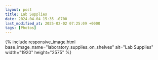 ```yaml
---
layout: post
title: Lab Supplies
date: 2024-04-04 15:35 -0700
last_modified_at: 2025-02-02 07:25:09 +0000
tags: [Photos]
---
```


{% include responsive_image.html base_image_name="laboratory_supplies_on_shelves" alt="Lab Supplies" 
    width="1920" height="2575" %}
